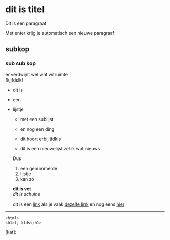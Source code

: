 # dit is titel

Dit is een paragraaf

Met enter krijg je automatisch een nieuwe paragraaf

## subkop
### sub sub kop

er verdwijnt wel wat witruimte  
fkjjfdslkf

* dit is
* een
* lijstje
  * met een sublijst
  * en nog een ding

  * dit hoort erbij jfdkls


  * dit is een nieuwelijst zet ik wat nieuws

  Dus
  1. een genummerde
  2. lijstje
  3. kan zo

  **dit is vet**  
  *dit is schuine*  

  dit is een [link](https://www.github.com)
 als je vaak [dezelfe link][link] en nog eens [hier][link]

---

```js
<html>
<h1>fj klds</h1>
```



[kat]:

 [link]: https://www.github.com/cmda-bt
